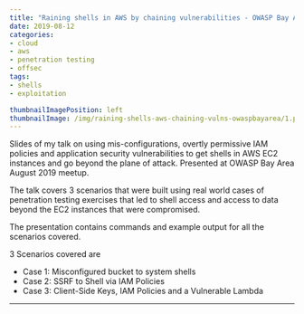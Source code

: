 ```yaml
---
title: "Raining shells in AWS by chaining vulnerabilities - OWASP Bay Area Meetup"
date: 2019-08-12
categories:
- cloud
- aws
- penetration testing
- offsec
tags:
- shells
- exploitation

thumbnailImagePosition: left
thumbnailImage: /img/raining-shells-aws-chaining-vulns-owaspbayarea/1.png
---
```


Slides of my talk on using mis-configurations, overtly permissive IAM policies and application security vulnerabilities to get shells in AWS EC2 instances and go beyond the plane of attack. Presented at OWASP Bay Area August 2019 meetup.

<!--more-->

The talk covers 3 scenarios that were built using real world cases of penetration testing exercises that led to shell access and access to data beyond the EC2 instances that were compromised.

The presentation contains commands and example output for all the scenarios covered.

3 Scenarios covered are

- Case 1: Misconfigured bucket to system shells
- Case 2: SSRF to Shell via IAM Policies
- Case 3: Client-Side Keys, IAM Policies and a Vulnerable Lambda

<script async class="speakerdeck-embed" data-id="495e050b1ded49daa0cc33e413fb81ec" data-ratio="1.77777777777778" src="//speakerdeck.com/assets/embed.js"></script>

---
